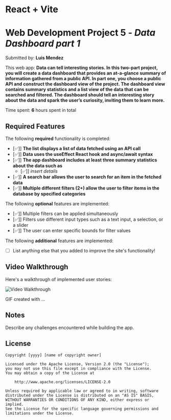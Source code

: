 # React + Vite

# Web Development Project 5 - *Data Dashboard part 1*

Submitted by: **Luis Mendez**

This web app: **Data can tell interesting stories. In this two-part project, you will create a data dashboard that provides an at-a-glance summary of information gathered from a public API. In part one, you choose a public API and construct the dashboard view of the project. The dashboard view contains summary statistics and a list view of the data that can be searched and filtered. The dashboard should tell an interesting story about the data and spark the user’s curiosity, inviting them to learn more.**

Time spent: **6** hours spent in total

## Required Features

The following **required** functionality is completed:

- [✅]] **The list displays a list of data fetched using an API call**
- [✅]] **Data uses the useEffect React hook and async/await syntax**
- [✅]] **The app dashboard includes at least three summary statistics about the data such as**
  - [✅]] *insert details*
- [✅]] **A search bar allows the user to search for an item in the fetched data**
- [✅]] **Multiple different filters (2+) allow the user to filter items in the database by specified categories**

The following **optional** features are implemented:

- [✅]] Multiple filters can be applied simultaneously
- [✅]] Filters use different input types such as a text input, a selection, or a slider
- [✅]] The user can enter specific bounds for filter values

The following **additional** features are implemented:

* [ ] List anything else that you added to improve the site's functionality!

## Video Walkthrough

Here's a walkthrough of implemented user stories:

<img src='web102_project5_result.gif' title='Video Walkthrough' width='' alt='Video Walkthrough' />

<!-- Replace this with whatever GIF tool you used! -->
GIF created with ...  
<!-- Recommended tools:
[Kap](https://getkap.co/) for macOS
[ScreenToGif](https://www.screentogif.com/) for Windows
[peek](https://github.com/phw/peek) for Linux. -->

## Notes

Describe any challenges encountered while building the app.

## License

    Copyright [yyyy] [name of copyright owner]

    Licensed under the Apache License, Version 2.0 (the "License");
    you may not use this file except in compliance with the License.
    You may obtain a copy of the License at

        http://www.apache.org/licenses/LICENSE-2.0

    Unless required by applicable law or agreed to in writing, software
    distributed under the License is distributed on an "AS IS" BASIS,
    WITHOUT WARRANTIES OR CONDITIONS OF ANY KIND, either express or implied.
    See the License for the specific language governing permissions and
    limitations under the License.
